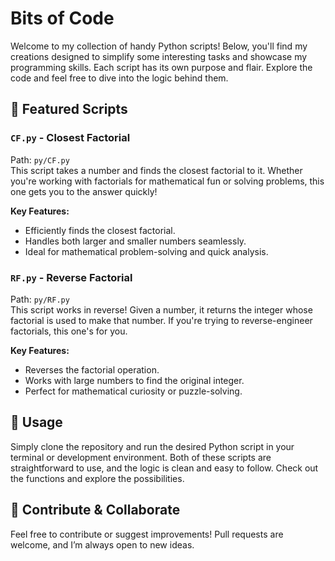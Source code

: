 # Bits of Code

Welcome to my collection of handy Python scripts! Below, you'll find my creations designed to simplify some interesting tasks and showcase my programming skills. Each script has its own purpose and flair. Explore the code and feel free to dive into the logic behind them.

## 🌟 Featured Scripts

### `CF.py` - **Closest Factorial**
Path: `py/CF.py`  
This script takes a number and finds the closest factorial to it. Whether you're working with factorials for mathematical fun or solving problems, this one gets you to the answer quickly!

**Key Features:**
- Efficiently finds the closest factorial.
- Handles both larger and smaller numbers seamlessly.
- Ideal for mathematical problem-solving and quick analysis.

### `RF.py` - **Reverse Factorial**
Path: `py/RF.py`  
This script works in reverse! Given a number, it returns the integer whose factorial is used to make that number. If you're trying to reverse-engineer factorials, this one's for you.

**Key Features:**
- Reverses the factorial operation.
- Works with large numbers to find the original integer.
- Perfect for mathematical curiosity or puzzle-solving.

## 🔧 Usage

Simply clone the repository and run the desired Python script in your terminal or development environment. Both of these scripts are straightforward to use, and the logic is clean and easy to follow. Check out the functions and explore the possibilities.

## 🚀 Contribute & Collaborate
Feel free to contribute or suggest improvements! Pull requests are welcome, and I’m always open to new ideas.
